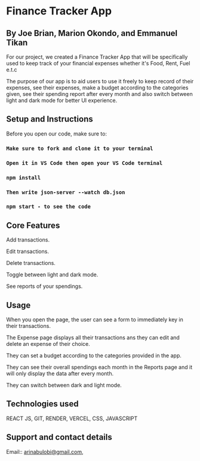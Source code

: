 # Finance Tracker App
## By Joe Brian, Marion Okondo, and Emmanuel Tikan

For our project, we created a Finance Tracker App that will be specifically used to keep track of your financial expenses whether it's Food, Rent, Fuel e.t.c

The purpose of our app is to aid users to use it freely to keep record of their expenses, see their expenses, make a budget according to the categories given, see their spending report after every month and also switch between light and dark mode for better UI experience. 

## Setup and Instructions

Before you open our code, make sure to:

### `Make sure to fork and clone it to your terminal`
### `Open it in VS Code then open your VS Code terminal`
### `npm install`
### `Then write json-server --watch db.json`
### `npm start - to see the code`

## Core Features

Add transactions.

Edit transactions.

Delete transactions.

Toggle between light and dark mode.

See reports of your spendings.

## Usage

When you open the page, the user can see a form to immediately key in their transactions.

The Expense page displays all their transactions ans they can edit and delete an expense of their choice.

They can set a budget according to the categories provided in the app. 

They can see their overall spendings each month in the Reports page and it will only display the data after every month. 

They can switch between dark and light mode.

## Technologies used

REACT JS, GIT, RENDER, VERCEL, CSS, JAVASCRIPT

## Support and contact details

Email:: arinabulobi@gmail.com, 





